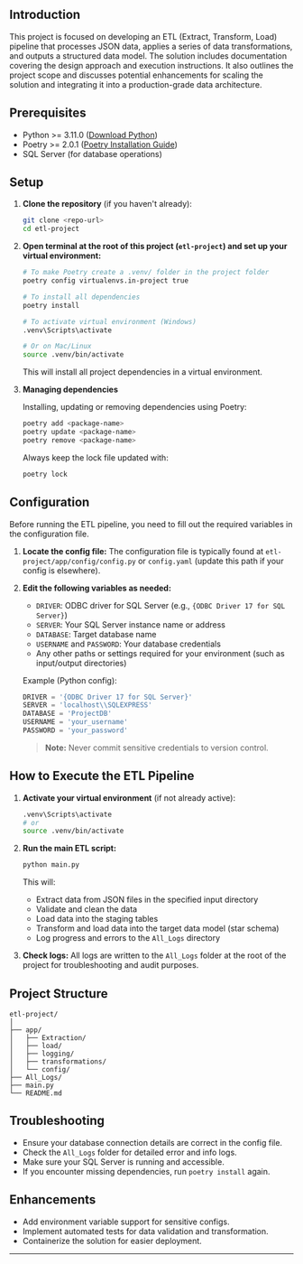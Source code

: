 ## Introduction

This project is focused on developing an ETL (Extract, Transform, Load) pipeline that processes JSON data, applies a series of data transformations, and outputs a structured data model. The solution includes documentation covering the design approach and execution instructions. It also outlines the project scope and discusses potential enhancements for scaling the solution and integrating it into a production-grade data architecture.

## Prerequisites

- Python >= 3.11.0 ([Download Python](https://www.python.org/downloads/))
- Poetry >= 2.0.1 ([Poetry Installation Guide](https://python-poetry.org/docs/#installation))
- SQL Server (for database operations)

## Setup

1. **Clone the repository** (if you haven't already):
    ```bash
    git clone <repo-url>
    cd etl-project
    ```

2. **Open terminal at the root of this project (`etl-project`) and set up your virtual environment:**
    ```bash
    # To make Poetry create a .venv/ folder in the project folder
    poetry config virtualenvs.in-project true

    # To install all dependencies
    poetry install

    # To activate virtual environment (Windows)
    .venv\Scripts\activate

    # Or on Mac/Linux
    source .venv/bin/activate
    ```

    This will install all project dependencies in a virtual environment.

3. **Managing dependencies**

    Installing, updating or removing dependencies using Poetry:
    ```bash
    poetry add <package-name>
    poetry update <package-name>
    poetry remove <package-name>
    ```

    Always keep the lock file updated with:
    ```bash
    poetry lock
    ```

## Configuration

Before running the ETL pipeline, you need to fill out the required variables in the configuration file.

1. **Locate the config file:**
   The configuration file is typically found at `etl-project/app/config/config.py` or `config.yaml` (update this path if your config is elsewhere).

2. **Edit the following variables as needed:**
    - `DRIVER`: ODBC driver for SQL Server (e.g., `{ODBC Driver 17 for SQL Server}`)
    - `SERVER`: Your SQL Server instance name or address
    - `DATABASE`: Target database name
    - `USERNAME` and `PASSWORD`: Your database credentials
    - Any other paths or settings required for your environment (such as input/output directories)

    Example (Python config):
    ```python
    DRIVER = '{ODBC Driver 17 for SQL Server}'
    SERVER = 'localhost\\SQLEXPRESS'
    DATABASE = 'ProjectDB'
    USERNAME = 'your_username'
    PASSWORD = 'your_password'
    ```

    > **Note:** Never commit sensitive credentials to version control.

## How to Execute the ETL Pipeline

1. **Activate your virtual environment** (if not already active):
    ```bash
    .venv\Scripts\activate
    # or
    source .venv/bin/activate
    ```

2. **Run the main ETL script:**
    ```bash
    python main.py
    ```

    This will:
    - Extract data from JSON files in the specified input directory
    - Validate and clean the data
    - Load data into the staging tables
    - Transform and load data into the target data model (star schema)
    - Log progress and errors to the `All_Logs` directory

3. **Check logs:**
   All logs are written to the `All_Logs` folder at the root of the project for troubleshooting and audit purposes.

## Project Structure

```
etl-project/
│
├── app/
│   ├── Extraction/
│   ├── load/
│   ├── logging/
│   ├── transformations/
│   └── config/
├── All_Logs/
├── main.py
└── README.md
```

## Troubleshooting

- Ensure your database connection details are correct in the config file.
- Check the `All_Logs` folder for detailed error and info logs.
- Make sure your SQL Server is running and accessible.
- If you encounter missing dependencies, run `poetry install` again.

## Enhancements

- Add environment variable support for sensitive configs.
- Implement automated tests for data validation and transformation.
- Containerize the solution for easier deployment.

---